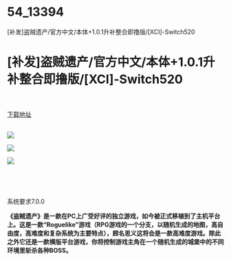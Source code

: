 # 54_13394
[补发]盗贼遗产/官方中文/本体+1.0.1升补整合即撸版/[XCI]-Switch520
# [补发]盗贼遗产/官方中文/本体+1.0.1升补整合即撸版/[XCI]-Switch520
 <br/></br>
[下载地址](https://www.switch520.cc/article/13394 "下载地址")
<br/></br>

<p><img src="https://www.switch520.cc/muke_img/upload_art_editor_20210505-1_7cdcda194565b64a887dc659c557ec2b.jpg"></p>
<p><img src="https://www.switch520.cc/muke_img/upload_art_editor_20210505-1_45521274ec6983fe83ba1bd2ce052977.jpg"></p>
<p><img src="https://www.switch520.cc/muke_img/upload_art_editor_20210505-1_404c6e2d481d9952317509d8811e630d.jpg"></p>
<p>&nbsp;</p>
<p>&nbsp;</p>
<p>系统要求7.0.0</p>
<p><strong> 《盗贼遗产》是一款在PC上广受好评的独立游戏，如今被正式移植到了主机平台上。这是一款“Roguelike”游戏（RPG游戏的一个分支，以随机生成的地图，高自由度，高难度和复杂系统为主要特点），顾名思义这将会是一款高难度游戏。除此之外它还是一款横版平台游戏，你将控制游戏主角在一个随机生成的城堡中的不同环境里斩杀各种BOSS。</strong></p>
<p>&nbsp;</p>
<p><strong>&nbsp;</strong></p>
